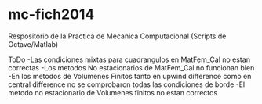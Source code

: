 mc-fich2014
===========

Respositorio de la Practica de Mecanica Computacional (Scripts de Octave/Matlab)

ToDo
-Las condiciones mixtas para cuadrangulos en MatFem_Cal no estan correctas
-Los metodos No estacionarios de MatFem_Cal no funcionan bien
-En los metodos de Volumenes Finitos tanto en upwind difference como en central difference no se comprobaron todas las condiciones de borde
-El metodo no estacionario de Volumenes finitos no estan correctos
